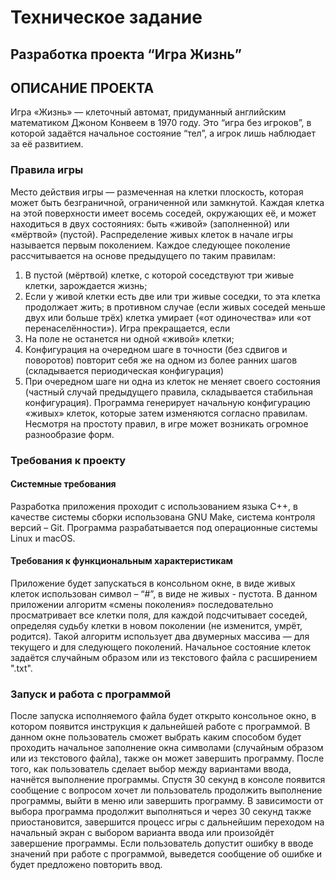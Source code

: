 # Техническое задание
## Разработка проекта “Игра Жизнь”
## ОПИСАНИЕ ПРОЕКТА
Игра «Жизнь» — клеточный автомат, придуманный английским математиком Джоном Конвеем в 1970 году. Это “игра без игроков”, в которой задаётся начальное состояние “тел”, а игрок лишь наблюдает за её развитием. 
### Правила игры
Место действия игры — размеченная на клетки плоскость, которая может быть безграничной, ограниченной или замкнутой.
Каждая клетка на этой поверхности имеет восемь соседей, окружающих её, и может находиться в двух состояниях: быть «живой» (заполненной) или «мёртвой» (пустой).
Распределение живых клеток в начале игры называется первым поколением. Каждое следующее поколение рассчитывается на основе предыдущего по таким правилам:
1. В пустой (мёртвой) клетке, с которой соседствуют три живые клетки, зарождается жизнь;
2. Если у живой клетки есть две или три живые соседки, то эта клетка продолжает жить; в противном случае (если живых соседей меньше двух или больше трёх) клетка умирает («от одиночества» или «от перенаселённости»).
Игра прекращается, если
1. На поле не останется ни одной «живой» клетки;
2. Конфигурация на очередном шаге в точности (без сдвигов и поворотов) повторит себя же на одном из более ранних шагов (складывается периодическая конфигурация)
3. При очередном шаге ни одна из клеток не меняет своего состояния (частный случай предыдущего правила, складывается стабильная конфигурация). Программа генерирует начальную конфигурацию «живых» клеток, которые затем изменяются согласно правилам. Несмотря на простоту правил, в игре может возникать огромное разнообразие форм.

### Требования к проекту
#### Системные требования
Разработка приложения проходит с использованием языка С++, в качестве системы сборки использована GNU Make, система контроля версий – Git. Программа разрабатывается под операционные системы Linux и macOS.

#### Требования к функциональным характеристикам 
Приложение будет запускаться в консольном окне, в виде живых клеток использован символ – “#”, в виде не живых - пустота.
В данном приложении алгоритм «смены поколения» последовательно просматривает все клетки поля, для каждой подсчитывает соседей, определяя судьбу клетки в новом поколении (не изменится, умрёт, родится). Такой алгоритм использует два двумерных массива — для текущего и для следующего поколений. Начальное состояние клеток задаётся случайным образом или из текстового файла с расширением ".txt". 

### Запуск и работа с программой
После запуска исполняемого файла будет открыто консольное окно, в котором появится инструкция к дальнейшей работе с программой. В данном окне пользователь сможет выбрать каким способом будет проходить начальное заполнение окна символами (случайным образом или из текстового файла), также он может завершить программу. После того, как пользователь сделает выбор между вариантами ввода, начнётся выполнение программы. Спустя 30 секунд в консоле появится сообщение с вопросом хочет ли пользователь продолжить выполнение пpограммы, выйти в меню или завершить программу. В зависимости от выбора программа продолжит выполняться и через 30 секунд также приостановится, завершится процесс игры с дальнейшим переходом на начальный экран с выбором варианта ввода или произойдёт завершение программы. Если пользователь допустит ошибку в вводе значений при работе с программой, выведется сообщение об ошибке и будет предложено повторить ввод.

